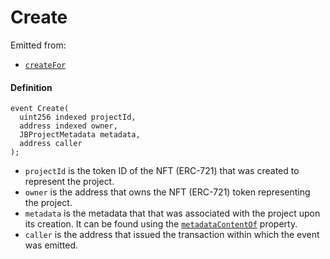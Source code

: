 # Create

Emitted from:

* [`createFor`](/api/contracts/jbprojects/write/createfor.md)

#### Definition

```
event Create(
  uint256 indexed projectId,
  address indexed owner,
  JBProjectMetadata metadata,
  address caller
);
```

* `projectId` is the token ID of the NFT (ERC-721) that was created to represent the project.
* `owner` is the address that owns the NFT (ERC-721) token representing the project.
* `metadata` is the metadata that that was associated with the project upon its creation. It can be found using the [`metadataContentOf`](/api/contracts/jbprojects/properties/metadatacontentof.md) property.
* `caller` is the address that issued the transaction within which the event was emitted.
